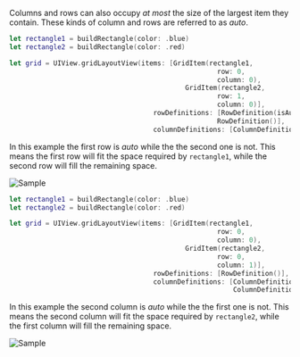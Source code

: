Columns and rows can also occupy *at most* the size of the largest item they contain.
These kinds of column and rows are referred to as *auto*.

```swift
let rectangle1 = buildRectangle(color: .blue)
let rectangle2 = buildRectangle(color: .red)

let grid = UIView.gridLayoutView(items: [GridItem(rectangle1,
                                                    row: 0,
                                                    column: 0),
                                            GridItem(rectangle2,
                                                    row: 1,
                                                    column: 0)],
                                    rowDefinitions: [RowDefinition(isAuto: true),
                                                    RowDefinition()],
                                    columnDefinitions: [ColumnDefinition()])
```
In this example the first row is *auto* while the the second one is not. This means the first row will fit the space required by `rectangle1`, while the second row will fill the remaining space.

![Sample](https://github.com/mihaimihaila/GridLayout/blob/master/GridLayout/Output/7.png "Sample")

```swift
let rectangle1 = buildRectangle(color: .blue)
let rectangle2 = buildRectangle(color: .red)

let grid = UIView.gridLayoutView(items: [GridItem(rectangle1,
                                                    row: 0,
                                                    column: 0),
                                            GridItem(rectangle2,
                                                    row: 0,
                                                    column: 1)],
                                    rowDefinitions: [RowDefinition()],
                                    columnDefinitions: [ColumnDefinition(),
                                                        ColumnDefinition(isAuto: true)])
```
In this example the second column is *auto* while the the first one is not. This means the second column will fit the space required by `rectangle2`, while the first column will fill the remaining space.

![Sample](https://github.com/mihaimihaila/GridLayout/blob/master/GridLayout/Output/8.png "Sample")